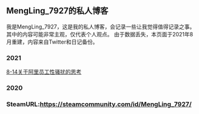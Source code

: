 ## MengLing_7927的私人博客

我是MengLing_7927，这是我的私人博客，会记录一些让我觉得值得记录之事。其中的内容可能非常主观，仅代表个人观点。
由于数据丢失，本页面于2021年8月重建，内容来自Twitter和日记备份。

### 2021

<a href="2021//8-14.html">8-14关于阿里员工性骚扰的思考</a>
### 2020

### SteamURL:https://steamcommunity.com/id/MengLing_7927/
